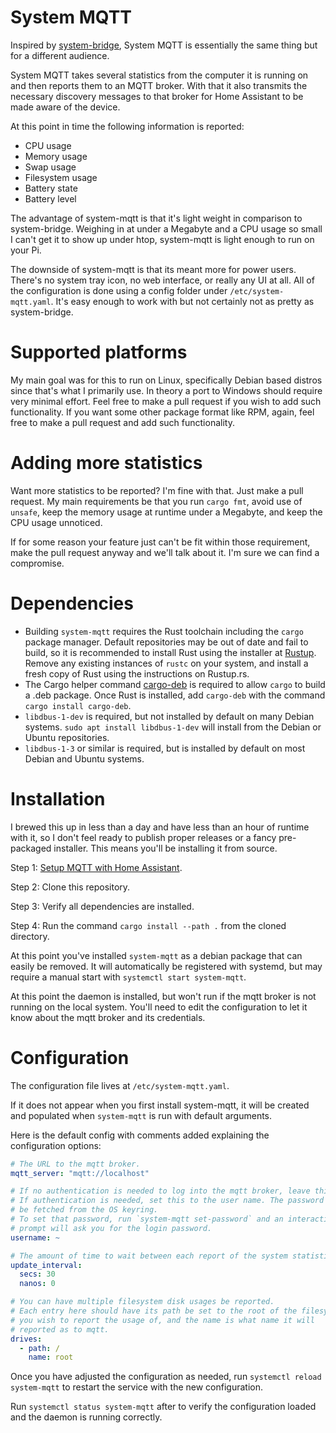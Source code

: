 # System MQTT

Inspired by [system-bridge](https://github.com/timmo001/system-bridge), System MQTT is essentially the same thing but for a different audience.

System MQTT takes several statistics from the computer it is running on and then reports them to an MQTT broker. With that it also transmits the necessary discovery messages to that broker for Home Assistant to be made aware of the device.

At this point in time the following information is reported:

* CPU usage
* Memory usage
* Swap usage
* Filesystem usage
* Battery state
* Battery level

The advantage of system-mqtt is that it's light weight in comparison to system-bridge. Weighing in at under a Megabyte and a CPU usage so small I can't get it to show up under htop, system-mqtt is light enough to run on your Pi.

The downside of system-mqtt is that its meant more for power users. There's no system tray icon, no web interface, or really any UI at all. All of the configuration is done using a config folder under `/etc/system-mqtt.yaml`. It's easy enough to work with but not certainly not as pretty as system-bridge.

# Supported platforms

My main goal was for this to run on Linux, specifically Debian based distros since that's what I primarily use. In theory a port to Windows should require very minimal effort. Feel free to make a pull request if you wish to add such functionality. If you want some other package format like RPM, again, feel free to make a pull request and add such functionality.

# Adding more statistics

Want more statistics to be reported? I'm fine with that. Just make a pull request. My main requirements be that you run `cargo fmt`, avoid use of `unsafe`, keep the memory usage at runtime under a Megabyte, and keep the CPU usage unnoticed.

If for some reason your feature just can't be fit within those requirement, make the pull request anyway and we'll talk about it. I'm sure we can find a compromise.

# Dependencies

* Building `system-mqtt` requires the Rust toolchain including the `cargo` package manager. Default repositories may be out of date and fail to build, so it is recommended to install Rust using the installer at [Rustup](https://rustup.rs/). Remove any existing instances of `rustc` on your system, and install a fresh copy of Rust using the instructions on Rustup.rs.
* The Cargo helper command [cargo-deb](https://crates.io/crates/cargo-deb) is required to allow `cargo` to build a .deb package. Once Rust is installed, add `cargo-deb` with the command `cargo install cargo-deb`.
* `libdbus-1-dev` is required, but not installed by default on many Debian systems. `sudo apt install libdbus-1-dev` will install from the Debian or Ubuntu repositories.
* `libdbus-1-3` or similar is required, but is installed by default on most Debian and Ubuntu systems.

# Installation

I brewed this up in less than a day and have less than an hour of runtime with it, so I don't feel ready to publish proper releases or a fancy pre-packaged installer. This means you'll be installing it from source.

Step 1: [Setup MQTT with Home Assistant](https://www.home-assistant.io/integrations/mqtt/).

Step 2: Clone this repository.

Step 3: Verify all dependencies are installed.

Step 4: Run the command `cargo install --path .` from the cloned directory.

At this point you've installed `system-mqtt` as a debian package that can easily be removed. It will automatically be registered with systemd, but may require a manual start with `systemctl start system-mqtt`.

At this point the daemon is installed, but won't run if the mqtt broker is not running on the local system. You'll need to edit the configuration to let it know about the mqtt broker and its credentials.

# Configuration

The configuration file lives at `/etc/system-mqtt.yaml`.

If it does not appear when you first install system-mqtt, it will be created and populated when `system-mqtt` is run with default arguments.

Here is the default config with comments added explaining the configuration options:
```yaml
# The URL to the mqtt broker.
mqtt_server: "mqtt://localhost"

# If no authentication is needed to log into the mqtt broker, leave this be.
# If authentication is needed, set this to the user name. The password will
# be fetched from the OS keyring.
# To set that password, run `system-mqtt set-password` and an interactive
# prompt will ask you for the login password.
username: ~

# The amount of time to wait between each report of the system statistics.
update_interval:
  secs: 30
  nanos: 0

# You can have multiple filesystem disk usages be reported.
# Each entry here should have its path be set to the root of the filesystem
# you wish to report the usage of, and the name is what name it will
# reported as to mqtt.
drives:
  - path: /
    name: root
```

Once you have adjusted the configuration as needed, run `systemctl reload system-mqtt` to restart the service with the new configuration.

Run `systemctl status system-mqtt` after to verify the configuration loaded and the daemon is running correctly.
